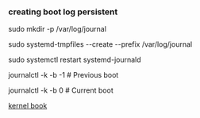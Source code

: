### creating boot log persistent
<p>sudo mkdir -p /var/log/journal</p>
<p>sudo systemd-tmpfiles --create --prefix /var/log/journal</p>
<p>sudo systemctl restart systemd-journald</p>

<p>journalctl -k -b -1     # Previous boot</p>
<p>journalctl -k -b 0      # Current boot</p>


[kernel book](https://lwn.net/Kernel/LDD3/)
